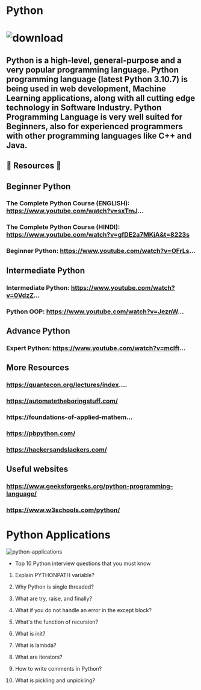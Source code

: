 # Python 
# ![download](https://user-images.githubusercontent.com/72370777/194056081-d3586c30-072c-44ed-b64a-50431c2ab4b5.png)
## Python is a high-level, general-purpose and a very popular programming language. Python programming language (latest Python 3.10.7) is being used in web development, Machine Learning applications, along with all cutting edge technology in Software Industry. Python Programming Language is very well suited for Beginners, also for experienced programmers with other programming languages like C++ and Java.
## 🔗 Resources 🔗
## Beginner Python
 ### The Complete Python Course (ENGLISH): https://www.youtube.com/watch?v=sxTmJ...
 ### The Complete Python Course (HINDI): https://www.youtube.com/watch?v=gfDE2a7MKjA&t=8223s
 ### Beginner Python: https://www.youtube.com/watch?v=OFrLs...

## Intermediate Python
### Intermediate Python: https://www.youtube.com/watch?v=0VdzZ...
### Python OOP: https://www.youtube.com/watch?v=JeznW...
## Advance Python
### Expert Python: https://www.youtube.com/watch?v=mclft...
## More Resources
### https://quantecon.org/lectures/index....
### https://automatetheboringstuff.com/
### https://foundations-of-applied-mathem...
### https://pbpython.com/
### https://hackersandslackers.com/
## Useful websites
### https://www.geeksforgeeks.org/python-programming-language/
### https://www.w3schools.com/python/
# Python Applications
![python-applications](https://user-images.githubusercontent.com/72370777/194059335-a7de13b0-c79e-46d2-9140-37b470039ea7.png)

- Top 10 Python interview questions that you must know

1. Explain PYTHONPATH variable?

2. Why Python is single threaded?

3. What are try, raise, and finally?

4. What if you do not handle an error in the except block?

5. What's the function of recursion?

6. What is init?

7. What is lambda?

8. What are iterators?

9. How to write comments in Python?

10. What is pickling and unpickling?

